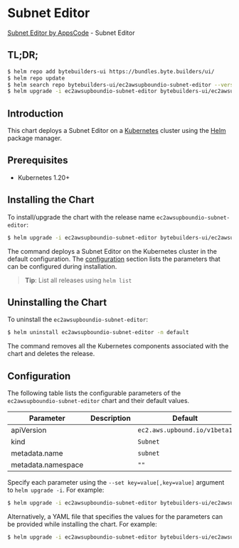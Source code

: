 # Subnet Editor

[Subnet Editor by AppsCode](https://byte.builders) - Subnet Editor

## TL;DR;

```bash
$ helm repo add bytebuilders-ui https://bundles.byte.builders/ui/
$ helm repo update
$ helm search repo bytebuilders-ui/ec2awsupboundio-subnet-editor --version=v0.4.18
$ helm upgrade -i ec2awsupboundio-subnet-editor bytebuilders-ui/ec2awsupboundio-subnet-editor -n default --create-namespace --version=v0.4.18
```

## Introduction

This chart deploys a Subnet Editor on a [Kubernetes](http://kubernetes.io) cluster using the [Helm](https://helm.sh) package manager.

## Prerequisites

- Kubernetes 1.20+

## Installing the Chart

To install/upgrade the chart with the release name `ec2awsupboundio-subnet-editor`:

```bash
$ helm upgrade -i ec2awsupboundio-subnet-editor bytebuilders-ui/ec2awsupboundio-subnet-editor -n default --create-namespace --version=v0.4.18
```

The command deploys a Subnet Editor on the Kubernetes cluster in the default configuration. The [configuration](#configuration) section lists the parameters that can be configured during installation.

> **Tip**: List all releases using `helm list`

## Uninstalling the Chart

To uninstall the `ec2awsupboundio-subnet-editor`:

```bash
$ helm uninstall ec2awsupboundio-subnet-editor -n default
```

The command removes all the Kubernetes components associated with the chart and deletes the release.

## Configuration

The following table lists the configurable parameters of the `ec2awsupboundio-subnet-editor` chart and their default values.

|     Parameter      | Description |                 Default                 |
|--------------------|-------------|-----------------------------------------|
| apiVersion         |             | <code>ec2.aws.upbound.io/v1beta1</code> |
| kind               |             | <code>Subnet</code>                     |
| metadata.name      |             | <code>subnet</code>                     |
| metadata.namespace |             | <code>""</code>                         |


Specify each parameter using the `--set key=value[,key=value]` argument to `helm upgrade -i`. For example:

```bash
$ helm upgrade -i ec2awsupboundio-subnet-editor bytebuilders-ui/ec2awsupboundio-subnet-editor -n default --create-namespace --version=v0.4.18 --set apiVersion=ec2.aws.upbound.io/v1beta1
```

Alternatively, a YAML file that specifies the values for the parameters can be provided while
installing the chart. For example:

```bash
$ helm upgrade -i ec2awsupboundio-subnet-editor bytebuilders-ui/ec2awsupboundio-subnet-editor -n default --create-namespace --version=v0.4.18 --values values.yaml
```
